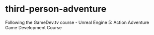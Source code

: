 # third-person-adventure
Following the GameDev.tv course - Unreal Engine 5: Action Adventure Game Development Course 
